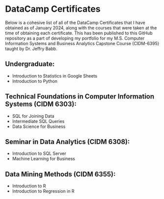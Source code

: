 # DataCamp Certificates

Below is a cohesive list of all of the DataCamp Certificates that I have obtained as of January 2024, along with the courses that were taken at the time of obtaining each certificate. This has been published to this GitHub repository as a part of developing my portfolio for my M.S. Computer Information Systems and Business Analytics Capstone Course (CIDM-6395) taught by Dr. Jeffry Babb.

## Undergraduate:

- Introduction to Statistics in Google Sheets
- Introduction to Python

## Technical Foundations in Computer Information Systems (CIDM 6303):

- SQL for Joining Data
- Intermediate SQL Queries
- Data Science for Business

## Seminar in Data Analytics (CIDM 6308):

- Introduction to SQL Server
- Machine Learning for Business

## Data Mining Methods (CIDM 6355):

- Introduction to R
- Introduction to Regression in R
